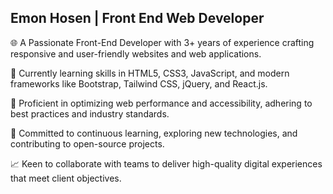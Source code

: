 ## Emon Hosen | Front End Web Developer

🌐 A Passionate Front-End Developer with 3+ years of experience crafting responsive and user-friendly websites and web applications.

💼 Currently learning skills in HTML5, CSS3, JavaScript, and modern frameworks like Bootstrap, Tailwind CSS, jQuery, and React.js.

🔧 Proficient in optimizing web performance and accessibility, adhering to best practices and industry standards.

🚀 Committed to continuous learning, exploring new technologies, and contributing to open-source projects.

📈 Keen to collaborate with teams to deliver high-quality digital experiences that meet client objectives.
